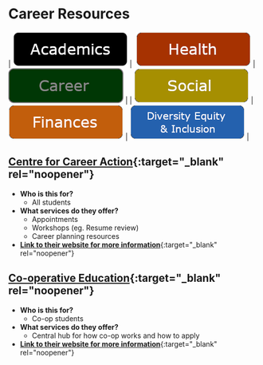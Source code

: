 # Career Resources

|<img  alt="" src="">  [![Academics](../images/Buttons/Academics.png)](https://raywoo32.github.io/raywoo32.github.io-waterloo-resources/subpages/academics.html) |  <img  alt="" src=""> [![Health ](../images/Buttons/Health.png)](https://raywoo32.github.io/raywoo32.github.io-waterloo-resources/subpages/health.html) |<img  alt="" src=""> [![Career](../images/Buttons/selected/Career.png)](https://raywoo32.github.io/raywoo32.github.io-waterloo-resources/subpages/career.html) |
|<img  alt="" src=""> [![Social Life](../images/Buttons/Social.png)](https://raywoo32.github.io/raywoo32.github.io-waterloo-resources/subpages/social.html) |  <img  alt="" src=""> [![Finances](../images/Buttons/Finances.png)](https://raywoo32.github.io/raywoo32.github.io-waterloo-resources/subpages/finaces.html) |<img alt="" src=""> [![Human Rights, Equity and Inclusion](../images/Buttons/equity.png)](https://raywoo32.github.io/raywoo32.github.io-waterloo-resources/subpages/equity.html) |


## [Centre for Career Action](https://uwaterloo.ca/career-action/about-centre-career-action){:target="_blank" rel="noopener"}

- **Who is this for?**
  - All students 
- **What services do they offer?**
  - Appointments 
  - Workshops (eg. Resume review) 
  - Career planning resources
- [**Link to their website for more information**](https://uwaterloo.ca/career-action/about-centre-career-action){:target="_blank" rel="noopener"}

## [Co-operative Education](https://uwaterloo.ca/co-operative-education/){:target="_blank" rel="noopener"}
- **Who is this for?**
  - Co-op students
- **What services do they offer?**
  - Central hub for how co-op works and how to apply 
- [**Link to their website for more information**](https://uwaterloo.ca/co-operative-education/){:target="_blank" rel="noopener"}

